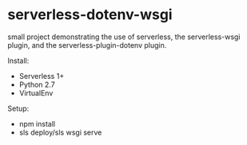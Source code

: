 # serverless-dotenv-wsgi
small project demonstrating the use of serverless, the serverless-wsgi plugin, and the serverless-plugin-dotenv plugin.

Install:
* Serverless 1+
* Python 2.7
* VirtualEnv

Setup:
* npm install
* sls deploy/sls wsgi serve
